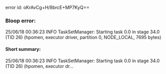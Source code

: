 error id: oKrAvCg+H/8brcE+MP7KyQ==
### Bloop error:

25/06/18 00:36:23 INFO TaskSetManager: Starting task 0.0 in stage 34.0 (TID 26) (hpomen, executor driver, partition 0, NODE_LOCAL, 7695 bytes)
#### Short summary: 

25/06/18 00:36:23 INFO TaskSetManager: Starting task 0.0 in stage 34.0 (TID 26) (hpomen, executor dr...